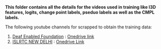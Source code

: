 
**This folder contains all the details for the videos used in training like I3D features, logits, change point labels, pseduo labels as well as the CMPL labels.**

The following youtube channels for scrapped to obtain the training data:
1) [Deaf Enabled Foundation](https://www.youtube.com/@deafenabledfoundation1117) : [Onedrive link](https://iitk-my.sharepoint.com/:f:/g/personal/arnavs21_iitk_ac_in/EmvX2mT2yDhPiF2fUMiGAioBOjnpjEsfi3SFMZEs7H--ZA?e=56VNkC)
2) [ISLRTC NEW DELHI](https://www.youtube.com/@islrtcnewdelhi4069) : [Onedrive Link](https://iitk-my.sharepoint.com/:f:/g/personal/arnavs21_iitk_ac_in/EtlOl_iNGR5PviFoGRi4zHMB7wjdozZSvJSfdW2W0IT9EQ?e=8lhlc3)
